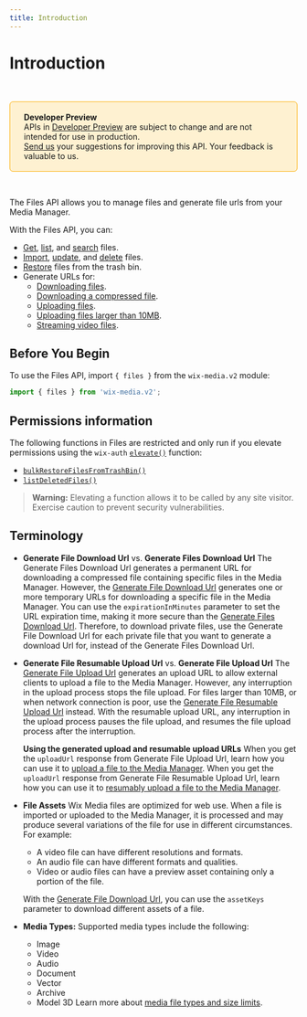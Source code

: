 ```yaml
---
title: Introduction
---
```


# Introduction

&nbsp;

<div style="background-color: #FEF1D1; padding: 18px 24px; border-radius: 6px; border: 1px solid #FDB10C; box-sizing: border-box; display: inline-block">
    <b>Developer Preview</b>
    <br/>
    <span>APIs in <a href="https://www.wix.com/velo/reference/api-overview/developer-preview">Developer Preview</a> are subject to change and are not intended for use in production.<br/><a href="mailto:velo-preview-feedback@wix.com">Send us</a> your suggestions for improving this API. Your feedback is valuable to us.</span>
</div>

&nbsp;

<!-- 
> **Note:**
> This module is [universal](/api-overview/api-versions#universal-modules). Functions in this module can run on both the backend and frontend, unless specified otherwise. -->

The Files API allows you to manage files and generate file urls from your Media Manager. 

With the Files API, you can:
- [Get](/wix-media-v2/files/getfiledescriptor), [list](/wix-media-v2/files/listfiles), and [search](/wix-media-v2/files/searchfiles) files.
- [Import](/wix-media-v2/files/importfile), [update](/wix-media-v2/files/updatefiledescriptor), and [delete](/wix-media-v2/files/bulkdeletefiles) files.
- [Restore](/wix-media-v2/files/bulkrestorefilesfromtrashbin) files from the trash bin.
- Generate URLs for:
  - [Downloading files](/wix-media-v2/files/generatefiledownloadurl).
  - [Downloading a compressed file](/wix-media-v2/files/generatefilesdownloadurl).
  - [Uploading files](/wix-media-v2/files/generatefileuploadurl).
  - [Uploading files larger than 10MB](/wix-media-v2/files/generatefileresumableuploadurl).
  - [Streaming video files](/wix-media-v2/files/generatevideostreamingurl).


## Before You Begin

To use the Files API, import `{ files }` from the `wix-media.v2` module:

```javascript
import { files } from 'wix-media.v2';
```

## Permissions information

The following functions in Files are restricted and only run if you elevate permissions
using the `wix-auth` [`elevate()`](https://www.wix.com/velo/reference/wix-auth/elevate)
function:

- [`bulkRestoreFilesFromTrashBin()`](wix-media-v2/files/bulkrestorefilesfromtrashbin)
- [`listDeletedFiles()`](wix-media-v2/files/listdeletedfiles)


<blockquote class='warning'>
<p>
<strong>Warning:</strong>
Elevating a function allows it to be called by any site visitor.
Exercise caution to prevent security vulnerabilities.
</p>
</blockquote>

## Terminology

* **Generate File Download Url** vs. **Generate Files Download Url**
  The Generate Files Download Url generates a permanent URL for downloading a compressed file containing specific files in the Media Manager. However, the [Generate File Download Url](wix-media-v2/files/generatefiledownloadurl) generates one or more temporary URLs for downloading a specific file in the Media Manager. You can use the `expirationInMinutes` parameter to set the URL expiration time, making it more secure than the [Generate Files Download Url](wix-media-v2/files/generatefilesdownloadurl). Therefore, to download private files, use the Generate File Download Url for each private file that you want to generate a download Url for, instead of the Generate Files Download Url.

* **Generate File Resumable Upload Url** vs. **Generate File Upload Url**
  The [Generate File Upload Url](wix-media-v2/files/generatefileuploadurl) generates an upload URL to allow external clients to upload a file to the Media Manager. However, any interruption in the upload process stops the file upload. For files larger than 10MB, or when network connection is poor, use the [Generate File Resumable Upload Url](wix-media-v2/files/generatefileresumableuploadurl) instead. With the resumable upload URL, any interruption in the upload process pauses the file upload, and resumes the file upload process after the interruption. 

  **Using the generated upload and resumable upload URLs**
  When you get the `uploadUrl` response from Generate File Upload Url, learn how you can use it to [upload a file to the Media Manager](wix-media-v2/files/upload-api). When you get the `uploadUrl` response from Generate File Resumable Upload Url, learn how you can use it to [resumably upload a file to the Media Manager](wix-media-v2/files/resumable-upload-api). 

                                                                                                                                                                
* **File Assets** Wix Media files are optimized for web use. When a file is imported or uploaded to the Media Manager, it is processed and may produce several variations of the file for use in different circumstances.    
  For example:   
    * A video file can have different resolutions and formats.
    * An audio file can have different formats and qualities.
    * Video or audio files can have a preview asset containing only a portion of the file.
  
  With the [Generate File Download Url](wix-media-v2/files/generatefiledownloadurl), you can use the `assetKeys` parameter to download different assets of a file.  

* **Media Types:** Supported media types include the following:
  * Image
  * Video
  * Audio
  * Document
  * Vector
  * Archive
  * Model 3D
  Learn more about [media file types and size limits](https://support.wix.com/en/article/wix-media-supported-media-file-types-and-file-sizes).